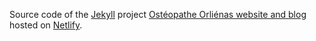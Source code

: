 <!-- TODO(dmilon): update URL -->
Source code of the [Jekyll](https://jekyllrb.com/) project [Ostéopathe Orliénas website and blog](#) hosted on [Netlify](https://www.netlify.com/).
